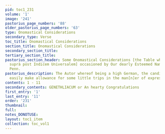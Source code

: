 ```yaml
---
pid: toc1_231
volume: '1'
image: '241'
pastorius_page_numbers: '88'
older_pastorius_page_numbers: '63'
type: Onomastical Considerations
secondary_type: Verse
toc_title: Onomastical Considerations
section_title: Onomastical Considerations
secondary_section_title: 
tertiary_section_title: 
pastorius_section_header: Some Onomastical Considerations [the Table whereof vide
  suprà post Indicem Universalem] occasioned by Our dearly Esteemed Name-Sake John
  Penn.
pastorius_description: The Autor whereof being a high German, the candid Readers will
  easily make allowance for some little trips in the man[n]er of expressions.
contents: 1 - 11
secondary_contents: GENETHLIACUM or An hearty Congratulations
first_entry: '1'
last_entry: '11'
order: '231'
thumbnail: 
full: 
notes_DONOTUSE: 
layout: toc1_item
collection: toc_vol1
---
```

